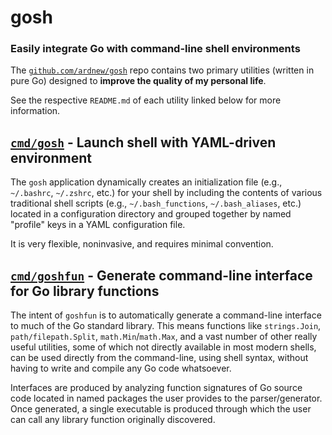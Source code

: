 # gosh

### Easily integrate Go with command-line shell environments

The [`github.com/ardnew/gosh`](https://github.com/ardnew/gosh) repo contains two primary utilities (written in pure Go) designed to **improve the quality of my personal life**.

See the respective `README.md` of each utility linked below for more information.

## [`cmd/gosh`](https://github.com/ardnew/gosh/tree/master/cmd/gosh) - Launch shell with YAML-driven environment

The `gosh` application dynamically creates an initialization file (e.g., `~/.bashrc`, `~/.zshrc`, etc.) for your shell by including the contents of various traditional shell scripts (e.g., `~/.bash_functions`, `~/.bash_aliases`, etc.) located in a configuration directory and grouped together by named "profile" keys in a YAML configuration file. 

It is very flexible, noninvasive, and requires minimal convention.

## [`cmd/goshfun`](https://github.com/ardnew/gosh/tree/master/cmd/goshfun) - Generate command-line interface for Go library functions

The intent of `goshfun` is to automatically generate a command-line interface to much of the Go standard library. This means functions like `strings.Join`, `path/filepath.Split`, `math.Min`/`math.Max`, and a vast number of other really useful utilities, some of which not directly available in most modern shells, can be used directly from the command-line, using shell syntax, without having to write and compile any Go code whatsoever.

Interfaces are produced by analyzing function signatures of Go source code located in named packages the user provides to the parser/generator. Once generated, a single executable is produced through which the user can call any library function originally discovered.
